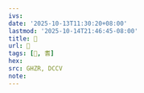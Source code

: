 ```yaml
---
ivs:
date: '2025-10-13T11:30:20+08:00'
lastmod: '2025-10-14T21:46:45-08:00'
title: 󰥙
url: 󰥙
tags: [𥄥, 耆]
hex: 
src: GHZR, DCCV
note:
---
```

